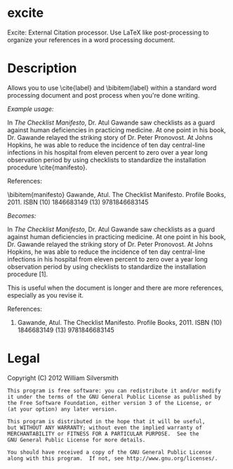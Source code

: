 excite
======

Excite: External Citation processor. Use LaTeX like post-processing to organize your references in a word processing document.

Description
======

Allows you to use \cite{label} and \bibitem{label} within a standard word processing document and post process when you're done writing.

_Example usage:_

In _The Checklist Manifesto_, Dr. Atul Gawande saw checklists as a guard against human deficiencies in practicing medicine. At one point in his book, Dr. Gawande relayed the striking story of Dr. Peter Pronovost. At Johns Hopkins, he was able to reduce the incidence of ten day central-line infections in his hospital from eleven percent to zero over a year long observation period by using checklists to standardize the installation procedure \cite{manifesto}.

References:

\bibitem{manifesto} Gawande, Atul. The Checklist Manifesto. Profile Books, 2011. ISBN (10) 1846683149 (13) 9781846683145

_Becomes:_

In _The Checklist Manifesto_, Dr. Atul Gawande saw checklists as a guard against human deficiencies in practicing medicine. At one point in his book, Dr. Gawande relayed the striking story of Dr. Peter Pronovost. At Johns Hopkins, he was able to reduce the incidence of ten day central-line infections in his hospital from eleven percent to zero over a year long observation period by using checklists to standardize the installation procedure [1].

This is useful when the document is longer and there are more references, especially as you revise it.

References:

1. Gawande, Atul. The Checklist Manifesto. Profile Books, 2011. ISBN (10) 1846683149 (13) 9781846683145

Legal
=====

Copyright (C) 2012 William Silversmith

	This program is free software: you can redistribute it and/or modify
	it under the terms of the GNU General Public License as published by
	the Free Software Foundation, either version 3 of the License, or
	(at your option) any later version.

	This program is distributed in the hope that it will be useful,
	but WITHOUT ANY WARRANTY; without even the implied warranty of
	MERCHANTABILITY or FITNESS FOR A PARTICULAR PURPOSE.  See the
	GNU General Public License for more details.

	You should have received a copy of the GNU General Public License
	along with this program.  If not, see http://www.gnu.org/licenses/.



